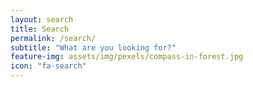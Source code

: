 ```yaml
---
layout: search
title: Search
permalink: /search/
subtitle: "What are you looking for?"
feature-img: assets/img/pexels/compass-in-forest.jpg
icon: "fa-search"
---
```

